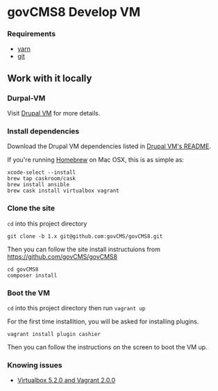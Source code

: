 # govCMS8 Develop VM

### Requirements
- [yarn](https://yarnpkg.com/)
- [git](https://git-scm.com/)

## Work with it locally

### Durpal-VM

Visit [Drupal VM](http://www.drupalvm.com/) for more details.

### Install dependencies

Download the Drupal VM dependencies listed in [Drupal VM's README](https://github.com/geerlingguy/drupal-vm#quick-start-guide).

If you're running [Homebrew](http://brew.sh/index.html) on Mac OSX, this is as simple as:

    xcode-select --install
    brew tap caskroom/cask
    brew install ansible
    brew cask install virtualbox vagrant
    
### Clone the site

```cd``` into this project directory

```git clone -b 1.x git@github.com:govCMS/govCMS8.git```

Then you can follow the site install instructuions from https://github.com/govCMS/govCMS8

    cd govCMS8
    composer install

### Boot the VM

```cd``` into this project directory then run ```vagrant up```

For the first time installition, you will be asked for installing plugins.

```vagrant install plugin cashier```

Then you can follow the instructions on the screen to boot the VM up.

### Knowing issues

 * [Virtualbox 5.2.0 and Vagrant 2.0.0](https://github.com/hashicorp/vagrant/issues/9090)
 
